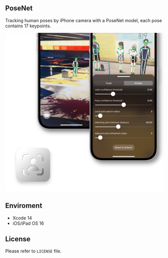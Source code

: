## PoseNet

Tracking human poses by iPhone camera with a PoseNet model, each pose contains 17 keypoints.

![PoseNet](https://raw.githubusercontent.com/Unbinilium/PoseNet/main/Assets/PoseNet.png)

## Enviroment

- Xcode 14
- iOS/iPad OS 16

## License

Please refer to `LICENSE` file.
